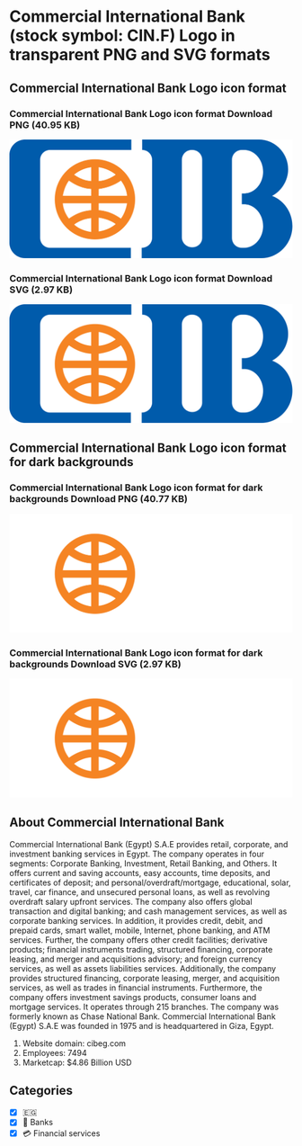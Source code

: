 # Commercial International Bank (stock symbol: CIN.F) Logo in transparent PNG and SVG formats

## Commercial International Bank Logo icon format

### Commercial International Bank Logo icon format Download PNG (40.95 KB)

![Commercial International Bank Logo icon format Download PNG (40.95 KB)](/img/orig/CIN.F-2337f9c0.png)

### Commercial International Bank Logo icon format Download SVG (2.97 KB)

![Commercial International Bank Logo icon format Download SVG (2.97 KB)](/img/orig/CIN.F-6e26c9b9.svg)

## Commercial International Bank Logo icon format for dark backgrounds

### Commercial International Bank Logo icon format for dark backgrounds Download PNG (40.77 KB)

![Commercial International Bank Logo icon format for dark backgrounds Download PNG (40.77 KB)](/img/orig/CIN.F.D-c04ea870.png)

### Commercial International Bank Logo icon format for dark backgrounds Download SVG (2.97 KB)

![Commercial International Bank Logo icon format for dark backgrounds Download SVG (2.97 KB)](/img/orig/CIN.F.D-11d2f36c.svg)

## About Commercial International Bank

Commercial International Bank (Egypt) S.A.E provides retail, corporate, and investment banking services in Egypt. The company operates in four segments: Corporate Banking, Investment, Retail Banking, and Others. It offers current and saving accounts, easy accounts, time deposits, and certificates of deposit; and personal/overdraft/mortgage, educational, solar, travel, car finance, and unsecured personal loans, as well as revolving overdraft salary upfront services. The company also offers global transaction and digital banking; and cash management services, as well as corporate banking services. In addition, it provides credit, debit, and prepaid cards, smart wallet, mobile, Internet, phone banking, and ATM services. Further, the company offers other credit facilities; derivative products; financial instruments trading, structured financing, corporate leasing, and merger and acquisitions advisory; and foreign currency services, as well as assets liabilities services. Additionally, the company provides structured financing, corporate leasing, merger, and acquisition services, as well as trades in financial instruments. Furthermore, the company offers investment savings products, consumer loans and mortgage services. It operates through 215 branches. The company was formerly known as Chase National Bank. Commercial International Bank (Egypt) S.A.E was founded in 1975 and is headquartered in Giza, Egypt.

1. Website domain: cibeg.com
2. Employees: 7494
3. Marketcap: $4.86 Billion USD


## Categories
- [x] 🇪🇬
- [x] 🏦 Banks
- [x] 💳 Financial services
